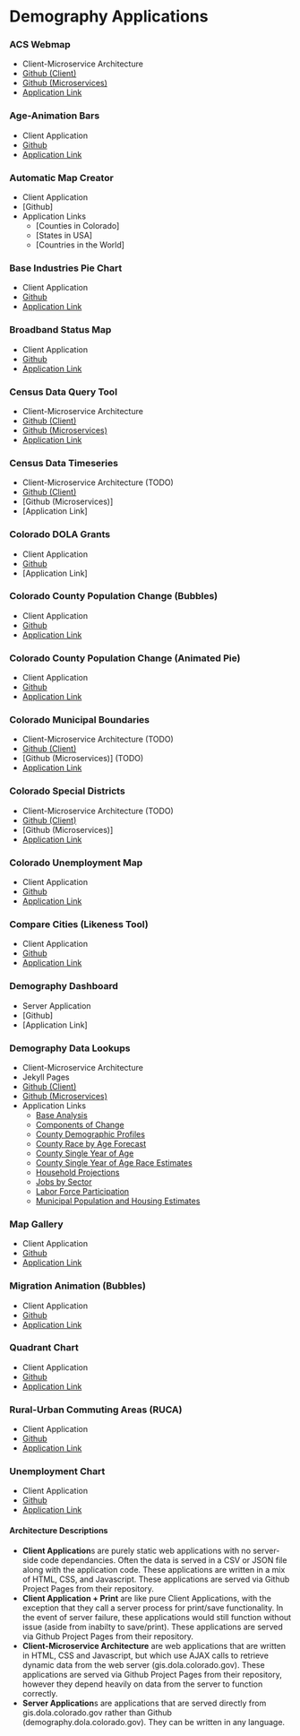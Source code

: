 # Demography Applications


### ACS Webmap 
- Client-Microservice Architecture
- [Github (Client)](https://github.com/royhobbstn/CensusAPI_Map)
- [Github (Microservices)](https://github.com/royhobbstn/MS_CensusMap)
- [Application Link](https://coloradodemography.github.io/CensusAPI_Map)

### Age-Animation Bars
- Client Application
- [Github](https://github.com/royhobbstn/Age-Animation-Bars)
- [Application Link](https://coloradodemography.github.io/Age-Animation-Bars/agebars.html)

### Automatic Map Creator
- Client Application
- [Github]
- Application Links
  - [Counties in Colorado]
  - [States in USA]
  - [Countries in the World]

### Base Industries Pie Chart
- Client Application
- [Github](https://github.com/royhobbstn/CO_BaseIndustries)
- [Application Link](https://coloradodemography.github.io/CO_BaseIndustries)

### Broadband Status Map
- Client Application
- [Github](https://github.com/royhobbstn/D3_BroadbandStatus)
- [Application Link](https://dola.colorado.gov/gis-cms/content/interactive-broadband-map)

### Census Data Query Tool
- Client-Microservice Architecture
- [Github (Client)](https://github.com/royhobbstn/CensusAPI)
- [Github (Microservices)](https://github.com/royhobbstn/MS_CensusAPI)
- [Application Link](https://coloradodemography.github.io/CensusAPI/queryapi.html)

### Census Data Timeseries
- Client-Microservice Architecture (TODO)
- [Github (Client)](https://github.com/royhobbstn/CensusAPI_Timeseries)
- [Github (Microservices)]
- [Application Link]

### Colorado DOLA Grants
- Client Application
- [Github](https://github.com/royhobbstn/CO_Grants)
- [Application Link]

### Colorado County Population Change (Bubbles)
- Client Application
- [Github](https://github.com/royhobbstn/Population-Bubbles)
- [Application Link](https://coloradodemography.github.io/Population-Bubbles/allpop2.html)

### Colorado County Population Change (Animated Pie)
- Client Application
- [Github](https://github.com/royhobbstn/Animated-Pie)
- [Application Link](https://coloradodemography.github.io/Animated-Pie/pop_pie.html)

### Colorado Municipal Boundaries
- Client-Microservice Architecture (TODO)
- [Github (Client)](https://github.com/royhobbstn/CO_Muni)
- [Github (Microservices)] (TODO)
- [Application Link](https://coloradodemography.github.io/CO_Muni)

### Colorado Special Districts
- Client-Microservice Architecture (TODO)
- [Github (Client)](https://github.com/royhobbstn/CO_SpecialDistrict)
- [Github (Microservices)]
- [Application Link](https://coloradodemography.github.io/CO_SpecialDistrict)

### Colorado Unemployment Map
- Client Application
- [Github](https://github.com/royhobbstn/CO_BLS_Unemployment)
- [Application Link](https://coloradodemography.github.io/CO_BLS_Unemployment)

### Compare Cities (Likeness Tool)
- Client Application
- [Github](https://github.com/royhobbstn/CompareCities)
- [Application Link](https://coloradodemography.github.io/CompareCities)

### Demography Dashboard
- Server Application
- [Github]
- [Application Link]

### Demography Data Lookups
- Client-Microservice Architecture
- Jekyll Pages
- [Github (Client)](https://github.com/royhobbstn/Demog-Lookup-Clients)
- [Github (Microservices)](https://github.com/royhobbstn/MS_Demog_Lookups)
- Application Links
  - [Base Analysis](http://coloradodemography.github.io/economy-labor-force/data/base-analysis.html)
  - [Components of Change](http://coloradodemography.github.io/births-deaths-migration/data/components-change.html)
  - [County Demographic Profiles](http://coloradodemography.github.io/population/data/county-profile.html)
  - [County Race by Age Forecast](http://coloradodemography.github.io/population/data/race-forecast.html)
  - [County Single Year of Age](http://coloradodemography.github.io/population/data/county-sya.html)
  - [County Single Year of Age Race Estimates](http://coloradodemography.github.io/population/data/race-estimate.html)
  - [Household Projections](http://coloradodemography.github.io/housing-and-households/data/household-projections.html)
  - [Jobs by Sector](http://coloradodemography.github.io/economy-labor-force/data/jobs-by-sector.html)
  - [Labor Force Participation](http://coloradodemography.github.io/economy-labor-force/data/labor-force.html)
  - [Municipal Population and Housing Estimates](http://coloradodemography.github.io/population/data/muni-pop-housing.html)

### Map Gallery
- Client Application
- [Github](https://github.com/royhobbstn/CO_Map_Gallery)
- [Application Link](https://coloradodemography.github.io/CO_Map_Gallery)

### Migration Animation (Bubbles)
- Client Application
- [Github](https://github.com/royhobbstn/Migration-Bubbles)
- [Application Link](https://coloradodemography.github.io/Migration-Bubbles/ptmigration.html)

### Quadrant Chart
- Client Application
- [Github](https://github.com/royhobbstn/D3_Quadrant)
- [Application Link](https://coloradodemography.github.io/D3_Quadrant)

### Rural-Urban Commuting Areas (RUCA)
- Client Application
- [Github](https://github.com/royhobbstn/CO_RUCA)
- [Application Link](https://coloradodemography.github.io/CO_RUCA)

### Unemployment Chart
- Client Application
- [Github](https://github.com/royhobbstn/D3_Unemployment)
- [Application Link](https://coloradodemography.github.io/D3_Unemployment)


#### Architecture Descriptions

- **Client Application**s are purely static web applications with no server-side code dependancies.  Often the data is served in a CSV or JSON file along with the application code.  These applications are written in a mix of HTML, CSS, and Javascript.  These applications are served via Github Project Pages from their repository.
- **Client Application + Print** are like pure Client Applications, with the exception that they call a server process for print/save functionality.  In the event of server failure, these applications would still function without issue (aside from inabilty to save/print).  These applications are served via Github Project Pages from their repository.
- **Client-Microservice Architecture** are web applications that are written in HTML, CSS and Javascript, but which use AJAX calls to retrieve dynamic data from the web server (gis.dola.colorado.gov).   These applications are served via Github Project Pages from their repository, however they depend heavily on data from the server to function correctly.
- **Server Application**s are applications that are served directly from gis.dola.colorado.gov rather than Github (demography.dola.colorado.gov).  They can be written in any language.

